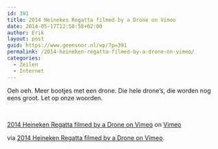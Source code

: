 ```yaml
---
id: 391
title: 2014 Heineken Regatta filmed by a Drone on Vimeo
date: 2014-05-17T12:58:58+02:00
author: Erik
layout: post
guid: https://www.geensnor.nl/wp/?p=391
permalink: /2014-heineken-regatta-filmed-by-a-drone-on-vimeo/
categories:
  - Zeilen
  - Internet
---
```

Oeh oeh. Meer bootjes met een drone. Die hele drone&#8217;s, die worden nog eens groot. Let op onze woorden.

&nbsp;

[2014 Heineken Regatta filmed by a Drone on Vimeo](https://www.vimeo.com/88720486?pg=embed&sec=88720486) on [Vimeo](https://vimeo.com?pg=embed&sec=88720486)

via [2014 Heineken Regatta filmed by a Drone on Vimeo](https://vimeo.com/88720486).
